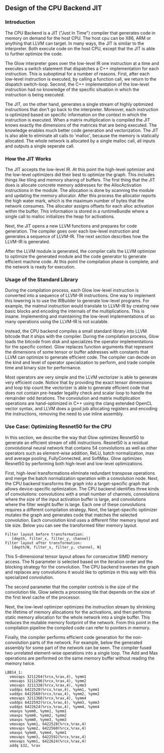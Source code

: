 ## Design of the CPU Backend JIT

### Introduction

The CPU Backend is a JIT ("Just In Time") compiler that generates code in memory
on demand for the host CPU. The host cpu can be X86, ARM or anything that LLVM
can target. In many ways, the JIT is similar to the interpreter. Both execute
code on the host CPU, except that the JIT is able to further optimize the code.

The Glow interpreter goes over the low-level IR one instruction at a time and
executes a switch statement that dispatches a C++ implementation for each
instruction. This is suboptimal for a number of reasons. First, after each
low-level instruction is executed, by calling a function call, we return to the
dispatch switch-loop. Second, the C++ implementation of the low-level
instruction had no knowledge of the specific situation in which the instruction
is being executed.

The JIT, on the other hand, generates a single stream of highly optimized
instructions that don't go back to the interpreter. Moreover, each instruction
is optimized based on specific information on the context in which the
instruction is executed. When a matrix multiplication is compiled the JIT knows
exactly the dimensions of the matrices that are being executed. The knowledge enables
much better code generation and vectorization. The JIT is also able to eliminate
all calls to 'malloc', because the memory is statically allocated. The whole
network is allocated by a single malloc call, all inputs and outputs a single seperate call.

### How the JIT Works

The JIT accepts the low-level IR. At this point the high-level optimizer and the
low-level optimizers did their best to optimize the graph. This includes things
like tiling and memory sharing of buffers. The first thing that the JIT does is
allocate concrete memory addresses for the AllocActivation instructions in the
module. The allocation is done by scanning the module and updating the memory
allocator. After this process the allocator reports the high water mark, which
is the maximum number of bytes that the network consumes. The allocator assigns
offsets for each alloc activation within the buffer. This information is stored
in a runtimeBundle where a single call to malloc initializes the heap for activations.

Next, the JIT opens a new LLVM functions and prepares for code generation. The
compiler goes over each low-level instruction and generates a sequence of
LLVM-IR. The next section describes how the LLVM-IR is generated.

After the LLVM module is generated, the compiler calls the LLVM optimizer to
optimize the generated module and the code generator to generate efficient
machine code. At this point the compilation phase is complete, and the network
is ready for execution.

### Usage of the Standard Library

During the compilation process, each Glow low-level instruction is converted into
a sequence of LLVM-IR instructions. One way to implement this lowering is to
use the IRBuilder to generate low-level programs. For example, the matmul
instruction would translate to LLVM-IR by creating new basic blocks and encoding
the internals of the multiplications. This is insane. Implementing and
maintaining the low-level implementations of so many operations using the
LLVM-IR is not scalable.

Instead, the CPU backend compiles a small standard library into LLVM bitcode
that it ships with the compiler. During the compilation process, Glow loads the
bitcode from disk and specializes the operator implementations for the specific
context. Glow replaces function arguments that represent the dimensions of some
tensor or buffer addresses with constants that LLVM can optimize to generate
efficient code. The compiler can decide on the kind and level of operator
specialization to perform, and trade compile time and binary size for
performance.

Most operators are very simple and the LLVM vectorizer is able to generate very
efficient code. Notice that by providing the exact tensor dimensions and loop
trip count the vectorizer is able to generate efficient code that does not
contain pre-header legality check and scalar loop to handle the remainder odd
iterations. The convolution and matrix multiplication operations are
hand-optimized in C++ using the clang extended OpenCL vector syntax, and LLVM
does a good job allocating registers and encoding the instructions, removing the
need to use inline assembly.

### Use Case: Optimizing Resnet50 for the CPU

In this section, we describe the way that Glow optimizes Resnet50 to generate an
efficient stream of x86 instructions. Resnet50 is a residual convolutional
neural network that contains 54 convolutions as well as other operators such as
element-wise addition, ReLU, batch normalization, max and average pooling,
FullyConnected, and SoftMax. Glow optimizes Resnet50 by performing both
high-level and low-level optimizations.

First, high-level transformations eliminate redundant transpose operations and
merge the batch normalization operation with a convolution node. Next, the CPU
backend transforms the graph into a target-specific graph that allows
device-specific optimization. The CPU backend identifies three kinds of
convolutions: convolutions with a small number of channels, convolutions where
the size of the input activation buffer is large, and convolutions where the
filter weight buffer is large. Each one of these convolutions requires a
different compilation strategy.  Next, the target-specific optimizer mutates the
graph and generates code that matches the selected convolution. Each convolution
kind uses a different filter memory layout and tile size. Below you can see the
transformed filter memory layout.

```
Filter layout before transformation:
   [depth, filter_x, filter_y, channel]
Filter layout after transformation:
   [depth/N, filter_x, filter_y, channel, N]
```

This 5-dimensional tensor layout allows for consecutive SIMD memory access. The
N parameter is selected based on the iteration order and the blocking strategy
for the convolution. The CPU backend traverses the graph and replaces any
convolutions it would like to optimize in this way with this specialized
convolution.

The second parameter that the compiler controls is the size of the convolution
tile. Glow selects a processing tile that depends on the size of the first level
cache of the processor.

Next, the low-level optimizer optimizes the instruction stream by shrinking the
lifetime of memory allocations for the activations, and then performs static
memory allocation for the whole network into a single buffer. This reduces the
mutable memory footprint of the network. From this point in the compilation
pipeline the compiled code can refer to pointers in memory.

Finally, the compiler performs efficient code generation for the non-convolution
parts of the network. For example, below the generated assembly for some part of
the network can be seen. The compiler fused two unrelated element-wise
operations into a single loop. The Add and Max operations are performed on the
same memory buffer without reading the memory twice.

```
LBB14_1:
  vmovaps 3211264(%rcx,%rax,4), %ymm1
  vmovaps 3211296(%rcx,%rax,4), %ymm2
  vmovaps 3211328(%rcx,%rax,4), %ymm3
  vaddps 6422528(%rcx,%rax,4), %ymm1, %ymm1
  vaddps 6422560(%rcx,%rax,4), %ymm2, %ymm2
  vmovaps 3211360(%rcx,%rax,4), %ymm4
  vaddps 6422592(%rcx,%rax,4), %ymm3, %ymm3
  vaddps 6422624(%rcx,%rax,4), %ymm4, %ymm4
  vmaxps %ymm0, %ymm1, %ymm1
  vmaxps %ymm0, %ymm2, %ymm2
  vmaxps %ymm0, %ymm3, %ymm3
  vmovaps %ymm1, 6422528(%rcx,%rax,4)
  vmovaps %ymm2, 6422560(%rcx,%rax,4)
  vmaxps %ymm0, %ymm4, %ymm1
  vmovaps %ymm3, 6422592(%rcx,%rax,4)
  vmovaps %ymm1, 6422624(%rcx,%rax,4)
  addq $32, %rax
```
